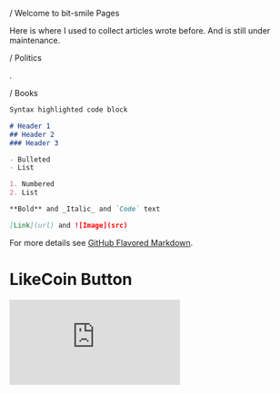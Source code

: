 / Welcome to bit-smile Pages

Here is where I used to collect articles wrote before. And is still under maintenance.

/ Politics

.

/ Books

```markdown
Syntax highlighted code block

# Header 1
## Header 2
### Header 3

- Bulleted
- List

1. Numbered
2. List

**Bold** and _Italic_ and `Code` text

[Link](url) and ![Image](src)
```

For more details see [GitHub Flavored Markdown](https://guides.github.com/features/mastering-markdown/).

<h1 id="likecoin-button">LikeCoin Button</h1>

<iframe class="lc-margin-top-80 lc-margin-bottom-32 lc-mobile" data-v-b66e9a5a="" frameborder="0" src="https://button.like.co/in/embed/jamesc77601/button?referrer=https://bit-smile.github.io/cty/.html&amp;" style="font-size: medium;" ></iframe>
